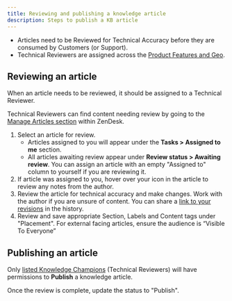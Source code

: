 ```yaml
---
title: Reviewing and publishing a knowledge article
description: Steps to publish a KB article
---
```


- Articles need to be Reviewed for Technical Accuracy before they are consumed by Customers (or Support).
- Technical Reviewers are assigned across the [Product Features and Geo](https://docs.google.com/spreadsheets/d/14CIIVup-tS5HdLyl0wInf-2m50AptauyhG-ZW5uhs-I/edit?gid=0#gid=0).

## Reviewing an article

When an article needs to be reviewed, it should be assigned to a Technical Reviewer.

Technical Reviewers can find content needing review by going to the [Manage Articles section](https://gitlab.zendesk.com/knowledge/lists/default/) within ZenDesk.

1. Select an article for review.
    - Articles assigned to you will appear under the **Tasks > Assigned to me** section.
    - All articles awaiting review appear under **Review status > Awaiting review**. You can assign an article with an empty "Assigned to" column to yourself if you are reviewing it.
1. If article was assigned to you, hover over your icon in the article to review any notes from the author.
1. Review the article for technical accuracy and make changes. Work with the author if you are unsure of content. You can share a [link to your revisions](https://support.zendesk.com/hc/en-us/articles/4408829321498-Viewing-article-revisions-and-restoring-a-previous-version#topic_whs_hmr_t1b) in the history.
1. Review and save appropriate Section, Labels and Content tags under "Placement". For external facing articles, ensure the audience is “Visible To Everyone”

## Publishing an article

Only [listed Knowledge Champions](https://docs.google.com/spreadsheets/d/14CIIVup-tS5HdLyl0wInf-2m50AptauyhG-ZW5uhs-I/edit?gid=0#gid=0) (Technical Reviewers) will have permissions to **Publish** a knowledge article.

Once the review is complete, update the status to "Publish".
